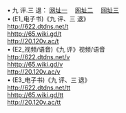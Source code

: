  &#8226; 九 评.三 退：
<a href="http://622.dtdns.net/t/" target="_blank">网址一</a>
　<a href="http://65.wiki.gd/v/" target="_blank">网址二</a>
　<a href="http://20.120v.ac/tt/" target="_blank">网址三</a>
　<br />
&#8226; (E1_电子书)《九 评、三 退》<br />
  <a href="http://622.dtdns.net/t/" target="_blank">http://622.dtdns.net/t</a><br />
  <a href="http://65.wiki.gd/t/" target="_blank">hhttp://65.wiki.gd/t</a><br />
<a href="http://20.120v.ac/t/" target="_blank">http://20.120v.ac/t</a><br />
 &#8226;  (E2_视频/语音)《九 评》视频/语音<br />
  <a href="http://622.dtdns.net/v/" target="_blank">http://622.dtdns.net/v</a><br />
  <a href="http://65.wiki.gd/v/" target="_blank">hhttp://65.wiki.gd/v</a><br />
<a href="http://20.120v.ac/v/" target="_blank">http://20.120v.ac/v</a><br />
 &#8226;  (E3_电子书)《九 评、三 退》<br />
  <a href="http://622.dtdns.net/tt/" target="_blank">http://622.dtdns.net/tt</a><br />
  <a href="http://65.wiki.gd/tt/" target="_blank">hhttp://65.wiki.gd/tt</a><br />
<a href="http://20.120v.ac/tt/" target="_blank">http://20.120v.ac/tt</a>

